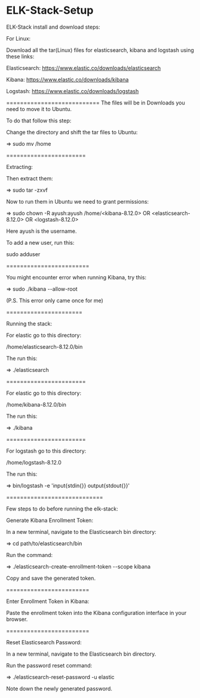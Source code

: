 # ELK-Stack-Setup

ELK-Stack install and download steps:

For Linux:

Download all the tar(Linux) files for elasticsearch, kibana and logstash using these links:

Elasticsearch: https://www.elastic.co/downloads/elasticsearch

Kibana: https://www.elastic.co/downloads/kibana

Logstash: https://www.elastic.co/downloads/logstash

===========================
The files will be in Downloads you need to move it to Ubuntu.

To do that follow this step:

Change the directory and shift the tar files to Ubuntu:

=> sudo mv <name-of-the-files> /home

=======================

Extracting:

Then extract them:

=> sudo tar -zxvf <name-of-the-files>

Now to run them in Ubuntu we need to grant permissions:

=> sudo chown -R ayush:ayush /home/<kibana-8.12.0> OR <elasticsearch-8.12.0> OR <logstash-8.12.0>

Here ayush is the username.

To add a new user, run this:

sudo adduser <username>

========================

You might encounter error when running Kibana, try this:

=> sudo ./kibana --allow-root

(P.S. This error only came once for me)

======================

Running the stack:

For elastic go to this directory:

/home/elasticsearch-8.12.0/bin

The run this:

=> ./elasticsearch

=======================

For elastic go to this directory:

/home/kibana-8.12.0/bin

The run this:

=> ./kibana

=======================

For logstash go to this directory:

/home/logstash-8.12.0

The run this:

=> bin/logstash -e 'input{stdin{}} output{stdout{}}'

============================

Few steps to do before running the elk-stack:

Generate Kibana Enrollment Token:

In a new terminal, navigate to the Elasticsearch bin directory:

=> cd path/to/elasticsearch/bin

Run the command:

=> ./elasticsearch-create-enrollment-token --scope kibana

Copy and save the generated token.

========================

Enter Enrollment Token in Kibana:

Paste the enrollment token into the Kibana configuration interface in your browser.

========================

Reset Elasticsearch Password:

In a new terminal, navigate to the Elasticsearch bin directory.

Run the password reset command:

=> ./elasticsearch-reset-password -u elastic

Note down the newly generated password.






